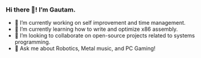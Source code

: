 ### Hi there 👋! I’m Gautam.
- 🔭 I’m currently working on self improvement and time management.
- 🌱 I’m currently learning how to write and optimize x86 assembly.
- 💞️ I’m looking to collaborate on open-source projects related to systems programming.
- 💬 Ask me about Robotics, Metal music, and PC Gaming!

<!---
gtmshrm/gtmshrm is a ✨ special ✨ repository because its `README.md` (this file) appears on your GitHub profile.
You can click the Preview link to take a look at your changes.
--->
